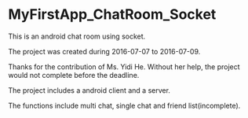 # MyFirstApp_ChatRoom_Socket
This is an android chat room using socket.

The project was created during 2016-07-07 to 2016-07-09.

Thanks for the contribution of Ms. Yidi He. Without her help, the project would not complete before the deadline.

The project includes a android client and a server.

The functions include multi chat, single chat and friend list(incomplete).

